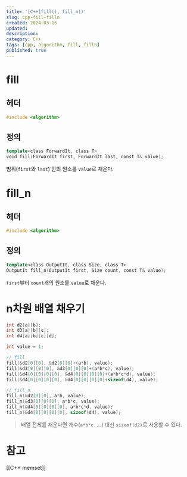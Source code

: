 ```yaml
---
title: '[C++]fill(), fill_n()'
slug: cpp-fill-filln
created: 2024-03-15
updated:
description:
category: C++
tags: [cpp, algorithm, fill, filln]
published: true
---
```


# fill

## 헤더

```cpp
#include <algorithm>
```

## 정의

```cpp
template<class ForwardIt, class T>
void fill(ForwardIt first, ForwardIt last, const T& value);
```

범위(`first`와 `last`) 안의 원소를 `value`로 채운다.

# fill_n

## 헤더

```cpp
#include <algorithm>
```

## 정의

```cpp
template<class OutputIt, class Size, class T>
OutputIt fill_n(OutputIt first, Size count, const T& value);
```

`first`부터 `count`개의 원소를 `value`로 채운다.

# n차원 배열 채우기

```cpp
int d2[a][b];
int d3[a][b][c];
int d4[a][b][c][d];

int value = 1;

// fill
fill(&d2[0][0], &d2[0][0]+(a*b), value);
fill(&d3[0][0][0], &d3[0][0][0]+(a*b*c), value);
fill(&d4[0][0][0][0], &d4[0][0][0][0]+(a*b*c*d), value);
fill(&d4[0][0][0][0], &d4[0][0][0][0]+sizeof(d4), value);

// fill_n
fill_n(&d2[0][0], a*b, value);
fill_n(&d3[0][0][0], a*b*c, value);
fill_n(&d4[0][0][0][0], a*b*c*d, value);
fill_n(&d4[0][0][0][0], sizeof(d4), value);
```

> 배열 전체를 채운다면 개수(`a*b*c...`) 대신 `sizeof(d2)`로 사용할 수 있다.

# 참고

[[C++ memset]]
